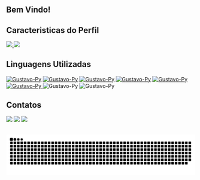 ##
## Bem Vindo!

## Caracteristicas do Perfil

<div>
  <a href="https://github.com/gustavoroldam">
    <img height="180em" src="https://github-readme-stats.vercel.app/api?username=gustavoroldam&show_icons=true&theme=tokyonight&include_all_comits=true&count_private=true"/>
    <img height="180em" src="https://github-readme-stats.vercel.app/api/top-langs/?username=gustavoroldam&layout=compact&langs_count=16&theme=tokyonight"/>
  </a>
</div>

##
## Linguagens Utilizadas
  
<div>
  <a href= "https://github.com/gustavoroldam/Mobile_Python"> <img align="center" alt="Gustavo-Py" height="30" width="40" src="https://icongr.am/devicon/python-plain.svg?size=128&color=ffffff"> </a>
  <a href= "https://github.com/gustavoroldam/JavaPOO"> <img align="center" alt="Gustavo-Py" height="30" width="40" src="https://icongr.am/devicon/java-plain.svg?size=128&color=ffffff"> </a>
  <a href= "https://github.com/gustavoroldam/Arquivos-Indexados"> <img align="center" alt="Gustavo-Py" height="30" width="40" src="https://icongr.am/devicon/cplusplus-plain.svg?size=128&color=ffffff"> </a>
  <a href= "https://github.com/gustavoroldam/hospital"> <img align="center" alt="Gustavo-Py" height="30" width="40" src="https://icongr.am/devicon/php-plain.svg?size=128&color=ffffff"> </a>
  <a href= "https://github.com/gustavoroldam/SiteBasico"> <img align="center" alt="Gustavo-Py" height="30" width="40" src="https://icongr.am/devicon/html5-plain-wordmark.svg?size=128&color=ffffff"> </a>
  <a href= "https://github.com/gustavoroldam/SiteBasico"> <img align="center" alt="Gustavo-Py" height="30" width="40" src="https://icongr.am/devicon/css3-plain-wordmark.svg?size=128&color=ffffff"> </a>
  <img align="center" alt="Gustavo-Py" height="30" width="40" src="https://icongr.am/devicon/mysql-plain-wordmark.svg?size=128&color=ffffff">
  <img align="center" alt="Gustavo-Py" height="30" width="40" src="https://icongr.am/devicon/mongodb-plain-wordmark.svg?size=128&color=ffffff">
</div>
 
##
## Contatos
  
<div>
  <a href = "http://www.linkedin.com/in/gustavo-roldam-976b55175"> <img src="https://img.shields.io/badge/LinkedIn-0077B5?style=for-the-badge&logo=linkedin&logoColor=white" target="_blank"></a>
  <a href = "mailto:roldam.gustavo@gmail.com"> <img src="https://img.shields.io/badge/Gmail-D14836?style=for-the-badge&logo=gmail&logoColor=white" target="_blank"></a>
  <a href = "http://www.instagram.com/gustavoroldam"> <img src="https://img.shields.io/badge/Instagram-E4405F?style=for-the-badge&logo=instagram&logoColor=white" terget="_blank"></a>
</div>
  
##

  
 ![Snake animation](https://github.com/gustavoroldam/gustavoroldam/blob/output/github-contribution-grid-snake.svg)
  
